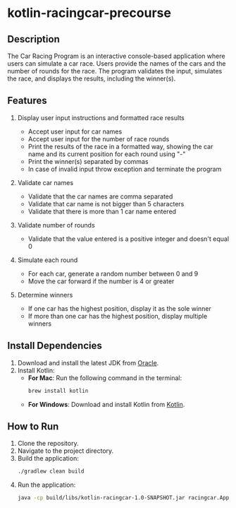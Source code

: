# kotlin-racingcar-precourse

## Description
The Car Racing Program is an interactive console-based application where users can simulate a car race. Users provide the names of the cars and the number of rounds for the race. The program validates the input, simulates the race, and displays the results, including the winner(s).

## Features
1. Display user input instructions and formatted race results
    - Accept user input for car names
    - Accept user input for the number of race rounds
    - Print the results of the race in a formatted way, showing the car name and its current position for each round using "-"
    - Print the winner(s) separated by commas
    - In case of invalid input throw exception and terminate the program

2. Validate car names
    - Validate that the car names are comma separated
    - Validate that car name is not bigger than 5 characters
    - Validate that there is more than 1 car name entered

3. Validate number of rounds
    - Validate that the value entered is a positive integer and doesn't equal 0

4. Simulate each round
    - For each car, generate a random number between 0 and 9
    - Move the car forward if the number is 4 or greater
    
5. Determine winners
    - If one car has the highest position, display it as the sole winner
    - If more than one car has the highest position, display multiple winners

## Install Dependencies
1. Download and install the latest JDK from [Oracle](https://www.oracle.com/java/technologies/javase-downloads.html).
2. Install Kotlin:
   - **For Mac**: Run the following command in the terminal:
     ```bash
     brew install kotlin
     ```
   - **For Windows**: Download and install Kotlin from [Kotlin](https://kotlinlang.org/docs/command-line.html).


## How to Run
1. Clone the repository.
2. Navigate to the project directory.
3. Build the application:
    ```bash
    ./gradlew clean build
     ```
4. Run the application:
    ```bash
    java -cp build/libs/kotlin-racingcar-1.0-SNAPSHOT.jar racingcar.ApplicationKt
     ```
